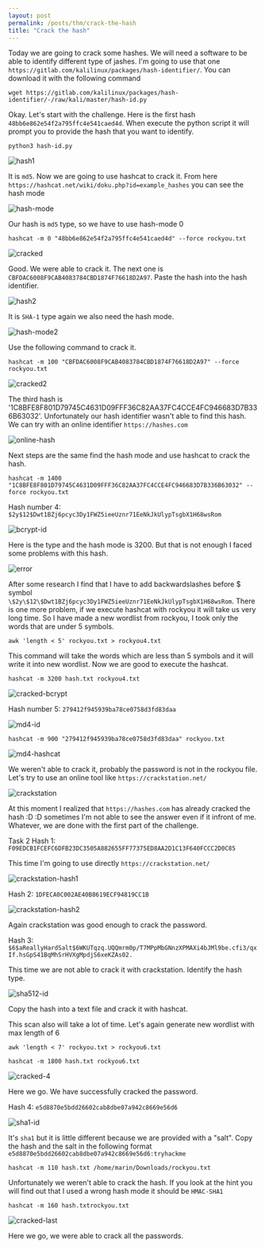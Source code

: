 ```yaml
---
layout: post
permalink: /posts/thm/crack-the-hash
title: "Crack the hash"
---
```


Today we are going to crack some hashes. We will need a software to be able to identify different type of jashes. I'm going to use that one `https://gitlab.com/kalilinux/packages/hash-identifier/`. You can download it with the following command

```
wget https://gitlab.com/kalilinux/packages/hash-identifier/-/raw/kali/master/hash-id.py
```

Okay. Let's start with the challenge. Here is the first hash `48bb6e862e54f2a795ffc4e541caed4d`. When execute the python script it will prompt you to provide the hash that you want to identify.

```
python3 hash-id.py
```

![hash1](/assets/images/thm/crack-the-hash/hash1.png)

It is `md5`. Now we are going to use hashcat to crack it. From here `https://hashcat.net/wiki/doku.php?id=example_hashes` you can see the hash mode 

![hash-mode](/assets/images/thm/crack-the-hash/hash-mode.png)

Our hash is `md5` type, so we have to use hash-mode 0

```
hashcat -m 0 "48bb6e862e54f2a795ffc4e541caed4d" --force rockyou.txt 
```

![cracked](/assets/images/thm/crack-the-hash/cracked.png)

Good. We were able to crack it. The next one is `CBFDAC6008F9CAB4083784CBD1874F76618D2A97`. Paste the hash into the hash identifier.

![hash2](/assets/images/thm/crack-the-hash/hash2.png)

It is `SHA-1` type again we also need the hash mode.

![hash-mode2](/assets/images/thm/crack-the-hash/hash-mode2.png)

Use the following command to crack it.

```
hashcat -m 100 "CBFDAC6008F9CAB4083784CBD1874F76618D2A97" --force rockyou.txt
```

![cracked2](/assets/images/thm/crack-the-hash/cracked2.png)

The third hash is '1C8BFE8F801D79745C4631D09FFF36C82AA37FC4CCE4FC946683D7B336B63032'. Unfortunately our hash identifier wasn't able to find this hash. We can try with an online identifier `https://hashes.com`

![online-hash](/assets/images/thm/crack-the-hash/online-hash.png)

Next steps are the same find the hash mode and use hashcat to crack the hash.

```
hashcat -m 1400 "1C8BFE8F801D79745C4631D09FFF36C82AA37FC4CCE4FC946683D7B336B63032" --force rockyou.txt 
```

Hash number 4: `$2y$12$Dwt1BZj6pcyc3Dy1FWZ5ieeUznr71EeNkJkUlypTsgbX1H68wsRom` <br/>

![bcrypt-id](/assets/images/thm/crack-the-hash/bcrypt-id.png)

Here is the type and the hash mode is 3200. But that is not enough I faced some problems with this hash.

![error](/assets/images/thm/crack-the-hash/error.png)

After some research I find that I have to add backwardslashes before $ symbol `\$2y\$12\$Dwt1BZj6pcyc3Dy1FWZ5ieeUznr71EeNkJkUlypTsgbX1H68wsRom`. There is one more problem, if we execute hashcat with rockyou it will take us very long time. So I have made a new wordlist from rockyou, I took only the words that are under 5 symbols.

```
awk 'length < 5' rockyou.txt > rockyou4.txt
```

This command will take the words which are less than 5 symbols and it will write it into new wordlist. Now we are good to execute the hashcat.

```
hashcat -m 3200 hash.txt rockyou4.txt 
```

![cracked-bcrypt](/assets/images/thm/crack-the-hash/cracked-bcrypt.png)

Hash number 5: `279412f945939ba78ce0758d3fd83daa`

![md4-id](/assets/images/thm/crack-the-hash/md4-id.png)

```
hashcat -m 900 "279412f945939ba78ce0758d3fd83daa" rockyou.txt 
```

![md4-hashcat](/assets/images/thm/crack-the-hash/md4-hashcat.png)

We weren't able to crack it, probably the password is not in the rockyou file. Let's try to use an online tool like `https://crackstation.net/`

![crackstation](/assets/images/thm/crack-the-hash/crackstation.png)

At this moment I realized that `https://hashes.com` has already cracked the hash :D :D sometimes I'm not able to see the answer even if it infront of me. Whatever, we are done with the first part of the challenge.

Task 2 Hash 1: `F09EDCB1FCEFC6DFB23DC3505A882655FF77375ED8AA2D1C13F640FCCC2D0C85`

This time I'm going to use directly `https://crackstation.net/`

![crackstation-hash1](/assets/images/thm/crack-the-hash/crackstation-hash1.png)

Hash 2: `1DFECA0C002AE40B8619ECF94819CC1B`

![crackstation-hash2](/assets/images/thm/crack-the-hash/crackstation-hash2.png)

Again crackstation was good enough to crack the password.

Hash 3: `$6$aReallyHardSalt$6WKUTqzq.UQQmrm0p/T7MPpMbGNnzXPMAXi4bJMl9be.cfi3/qxIf.hsGpS41BqMhSrHVXgMpdjS6xeKZAs02.`

This time we are not able to crack it with crackstation. Identify the hash type.

![sha512-id](/assets/images/thm/crack-the-hash/sha512-id.png)

Copy the hash into a text file and crack it with hashcat. <br/>

This scan also will take a lot of time. Let's again generate new wordlist with max length of 6

```
awk 'length < 7' rockyou.txt > rockyou6.txt
```

```
hashcat -m 1800 hash.txt rockyou6.txt
```

![cracked-4](/assets/images/thm/crack-the-hash/cracked-4.png)

Here we go. We have successfully cracked the password.

Hash 4: `e5d8870e5bdd26602cab8dbe07a942c8669e56d6`

![sha1-id](/assets/images/thm/crack-the-hash/sha1-id.png)

It's `sha1` but it is little different because we are provided with a "salt". Copy the hash and the salt in the following format `e5d8870e5bdd26602cab8dbe07a942c8669e56d6:tryhackme`

```
hashcat -m 110 hash.txt /home/marin/Downloads/rockyou.txt 
```

Unfortunately we weren't able to crack the hash. If you look at the hint you will find out that I used a wrong hash mode it should be `HMAC-SHA1`

```
hashcat -m 160 hash.txtrockyou.txt
``` 

![cracked-last](/assets/images/thm/crack-the-hash/cracked-last.png)

Here we go, we were able to crack all the passwords.
